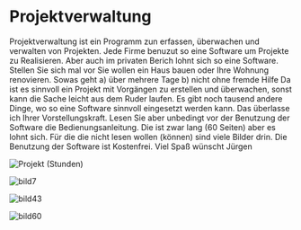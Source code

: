 # Projektverwaltung
Projektverwaltung ist ein Programm zun erfassen, überwachen und verwalten von Projekten.
Jede Firme benuzut so eine Software um Projekte zu Realisieren.
Aber auch im privaten Berich lohnt sich so eine Software.
Stellen Sie sich mal vor Sie wollen ein Haus bauen oder Ihre Wohnung renovieren.
Sowas geht
    a) über mehrere Tage
    b) nicht ohne fremde Hilfe
Da ist es sinnvoll ein Projekt mit Vorgängen zu erstellen und überwachen,
sonst kann die Sache leicht aus dem Ruder laufen.
Es gibt noch tausend andere Dinge, wo so eine Software sinnvoll eingesetzt werden kann.
Das überlasse ich Ihrer Vorstellungskraft.
Lesen Sie aber unbedingt vor der Benutzung der Software die Bedienungsanleitung.
Die ist zwar lang (60 Seiten) aber es lohnt sich.
Für die die nicht lesen wollen (können) sind viele Bilder drin.
Die Benutzung der Software ist Kostenfrei.
Viel Spaß
wünscht Jürgen


![Projekt (Stunden)](https://github.com/user-attachments/assets/63e926a9-968e-4b85-aed2-9199f46625cb)


![bild7](https://github.com/user-attachments/assets/fb491591-2368-4607-aa60-2f558302a148)

![bild43](https://github.com/user-attachments/assets/25609bab-ea66-44ee-8bd9-944e37ef684d)

![bild60](https://github.com/user-attachments/assets/72664294-c02f-41d9-b688-b98dfd5f0485)

